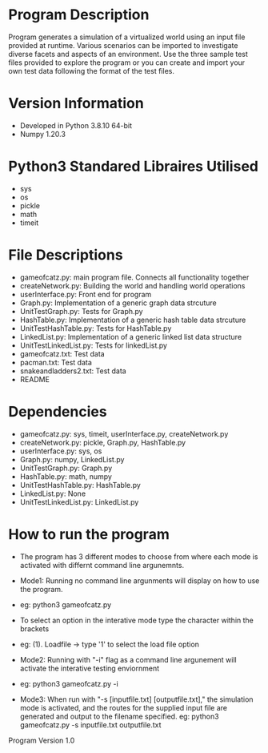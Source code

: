 # Program Description
Program generates a simulation of a virtualized world using an input file provided at runtime.
Various scenarios can be imported to investigate diverse facets and aspects of an environment. 
Use the three sample test files provided to explore the program or you can create and import your own test data 
following the format of the test files.

# Version Information
- Developed in Python 3.8.10 64-bit
- Numpy 1.20.3

# Python3 Standared Libraires Utilised
- sys
- os
- pickle
- math
- timeit

# File Descriptions
- gameofcatz.py: main program file. Connects all functionality together
- createNetwork.py: Building the world and handling world operations
- userInterface.py: Front end for program
- Graph.py: Implementation of a generic graph data strcuture
- UnitTestGraph.py: Tests for Graph.py
- HashTable.py: Implementation of a generic hash table data strcuture
- UnitTestHashTable.py: Tests for HashTable.py
- LinkedList.py: Implementation of a generic linked list data structure
- UnitTestLinkedList.py: Tests for linkedList.py
- gameofcatz.txt: Test data
- pacman.txt: Test data
- snakeandladders2.txt: Test data
- README

# Dependencies
- gameofcatz.py: sys, timeit, userInterface.py, createNetwork.py
- createNetwork.py: pickle, Graph.py, HashTable.py
- userInterface.py: sys, os
- Graph.py: numpy, LinkedList.py
- UnitTestGraph.py: Graph.py
- HashTable.py: math, numpy
- UnitTestHashTable.py: HashTable.py
- LinkedList.py: None
- UnitTestLinkedList.py: LinkedList.py

# How to run the program
- The program has 3 different modes to choose from where each mode is activated with differnt command line argunemnts.

- Mode1: Running no command line argunments will display on how to use the program.
- eg: python3 gameofcatz.py
- To select an option in the interative mode type the character within the brackets 
- eg: (1). Loadfile -> type '1' to select the load file option

- Mode2: Running with "-i" flag as a command line argunement will activate the interative testing enviornment
- eg: python3 gameofcatz.py -i

- Mode3: When run with "-s [inputfile.txt] [outputfile.txt]," the simulation mode is activated, and the routes for the supplied input file are generated and output to the filename specified.
eg: python3 gameofcatz.py -s inputfile.txt outputfile.txt

Program Version 1.0
